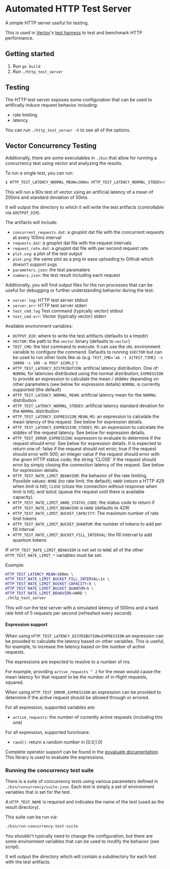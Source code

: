 # Automated HTTP Test Server

A simple HTTP server useful for testing.

This is used in [Vector]'s [test harness] to test and benchmark HTTP performance.

## Getting started

1. Run `go build`
2. Run `./http_test_server`

## Testing

The HTTP test server exposes some configuration that can be used to artifically
induce request behavior including:

* rate limiting
* latency

You can run `./http_test_server -h` to see all of the options.

## Vector Concurrency Testing

Additionally, there are some executables in `./bin` that allow for running
a concurrency test using vector and analyzing the results.

To run a single test, you can run:

```bash
$ HTTP_TEST_LATENCY_NORMAL_MEAN=200ms HTTP_TEST_LATENCY_NORMAL_STDDEV=50ms TEST_TIME=60 ./bin/run-concurrency-test
```

This will run a 60s test of vector using an artificial latency of a mean of
200ms and standard deviation of 50ms.

It will output the directory to which it will write the test artifacts
(controllable via `$OUTPUT_DIR`).

The artifacts will include:

* `concurrent_requests.dat`: a gnuplot dat file with the concurrent requests at
  every 100ms interval
* `requests.dat`: a gnuplot dat file with the request intervals
* `request_rate.dat`: a gnuplot dat file with per second request rate
* `plot.svg`: a plot of the test output
* `plot.png`: the same plot as a png to ease uploading to Github
  which doesn't support svgs
* `parameters.json`: the test paramaters
* `summary.json`: the test result including each request

Additionally, you will find output files for the run processes that can be
useful for debugging or further understanding behavior during the test:

* `server.log`: HTTP test server stdout
* `server.err`: HTTP test server stderr
* `test_cmd.log` Test command (typically vector) stdout
* `test_cmd.err`: Vector (typically vector) stderr

Available environment variables:

* `OUTPUT_DIR`: where to write the test artifacts (defaults to a tmpdir)
* `VECTOR`: the path to the `vector` binary (defaults to `vector`)
* `TEST_CMD`: the test command to execute. It can use the `URL` environment
  variable to configure the command. Defaults to running `$VECTOR` but can be
  used to run other tools like `ab` (e.g. `TEST_CMD='ab -t ${TEST_TIME} -n 10000
  -c 100 -m POST ${URL}'`)
* `HTTP_TEST_LATENCY_DISTRIBUTION`: artificial latency distribution. One of:
  `NORMAL` for latencies distributed using the normal distribution; `EXPRESSION`
  to provide an expression to calculate the mean / stddev depending on other
  parameters (see below for expression details)
  `NORMAL` is currently supported (the default)
* `HTTP_TEST_LATENCY_NORMAL_MEAN`: artificial latency mean for the `NORMAL`
  distribution
* `HTTP_TEST_LATENCY_NORMAL_STDDEV`: artificial latency standard devation for
  the `NORMAL` distribution
* `HTTP_TEST_LATENCY_EXPRESSION_MEAN_MS`: an expression to calcelate the mean
  latency of the request. See below for expression details.
* `HTTP_TEST_LATENCY_EXPRESSION_STDDEV_MS`: an expression to calcelate the
  stddev of the request latency. See below for expression details.
* `HTTP_TEST_ERROR_EXPRESSION`: expression to evaluate to determine if the request should error. See below for expression details. It is expected to return one of: false if the request should not error; true if the request should error with 500; an integer value if the request should error with the given HTTP status code; the string 'CLOSE' if the request should error by simply closing the connection
  latency of the request. See below for expression details.
* `HTTP_TEST_RATE_LIMIT_BEHAVIOR`: the behavior of the rate limiting. Possible
  values: `NONE` (no rate limit; the default); `HARD` (return a HTTP 429 when
  limit is hit); `CLOSE` (close the connection without response when limit is
  hit); and `QUEUE` (queue the request until there is available capacity).
* `HTTP_TEST_RATE_LIMIT_HARD_STATUS_CODE`: the status code to return if
  `HTTP_TEST_RATE_LIMIT_BEHAVIOR` is `HARD` (defaults to 429)
* `HTTP_TEST_RATE_LIMIT_BUCKET_CAPACITY`: The maximum number of rate limit
  tokens
* `HTTP_TEST_RATE_LIMIT_BUCKET_QUANTUM`: the number of tokens to add per fill
  interval
* `HTTP_TEST_RATE_LIMIT_BUCKET_FILL_INTERVAL`: the fill interval to add quantum
  tokens

IF `HTTP_TEST_RATE_LIMIT_BEHAVIOR` is not set to `NONE` all of the other
`HTTP_TEST_RATE_LIMIT_*` variables must be set.

Example:

```bash
HTTP_TEST_LATENCY_MEAN=500ms \
HTTP_TEST_RATE_LIMIT_BUCKET_FILL_INTERVAL=1s \
HTTP_TEST_RATE_LIMIT_BUCKET_CAPACITY=5 \
HTTP_TEST_RATE_LIMIT_BUCKET_QUANTUM=5 \
HTTP_TEST_RATE_LIMIT_BEHAVIOR=HARD \
./http_test_server
```

This will run the test server with a simulated latency of 500ms and a hard rate
limit of 5 requests per second (refreshed every second).

#### Expression support

When using `HTTP_TEST_LATENCY_DISTRIBUTION=EXPRESSION` an expression can be
provided to calculate the latency based on other variables. This is useful, for
example, to increase the latency based on the number of active requests.

The expressions are expected to resolve to a number of ms.

For example, providing `active_requests ^ 2` for the mean would cause the mean
latency for that request to be the number of in-flight requests, squared.

When using `HTTP_TEST_ERROR_EXPRESSION` an expression can be provided to
determine if the active request should be allowed through or errored.

For all expression, supported variables are:

* `active_requests`: the number of currently active requests (including this
  one)

For all expression, supported functioare:

* `rand()`: return a random number in [0.0,1.0)

Complete operator support can be found in the [govaluate
documentation](https://github.com/Knetic/govaluate/blob/master/MANUAL.md#operators).
This library is used to evaluate the expressions.

### Running the concurrency test suite

There is a suite of concurrency tests using various parameters defined in
`./bin/concurrency/suite.json`. Each test is simply a set of environment
variables that is set for the test.

A `HTTP_TEST_NAME` is required and indicates the name of the test (used as the
result directory).

This suite can be run via:

```bash
./bin/run-concurrency-test-suite
```

You shouldn't typically need to change the configuration, but there are some
environment variables that can be used to modify the behavior (see script).

It will output the directory which will contain a subdirectory for each test
with the test artifacts.

[test harness]: https://github.com/timberio/vector-test-harness
[Vector]: https://github.com/timberio/vector
